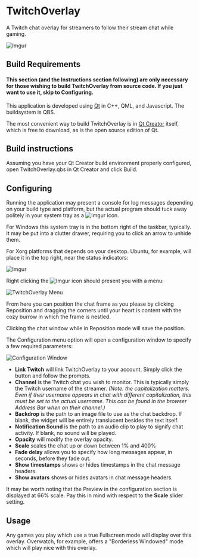 # TwitchOverlay
A Twitch chat overlay for streamers to follow their stream chat while gaming.

![Imgur](https://i.imgur.com/04O4MVD.png)

## Build Requirements

#### This section (and the Instructions section following) are only necessary for those wishing to build TwitchOverlay from source code. If you just want to use it, skip to Configuring.

This application is developed using [Qt](http://www.qt.io/) in C++, QML, and Javascript. The buildsystem is QBS.

The most convenient way to build TwitchOverlay is in [Qt Creator](https://www.qt.io/qt-features-libraries-apis-tools-and-ide/#ide) itself, which is free to download, as is the open source edition of Qt.

## Build instructions

Assuming you have your Qt Creator build environment properly configured, open TwitchOverlay.qbs in Qt Creator and click Build.

## Configuring

Running the application may present a console for log messages depending on your build type and platform, but the actual program should tuck away politely in your system tray as a ![Imgur](https://i.imgur.com/pk1cmv2.png) icon.

For Windows this system tray is in the bottom right of the taskbar, typically. It may be put into a clutter drawer, requiring you to click an arrow to unhide them.

For Xorg platforms that depends on your desktop. Ubuntu, for example, will place it in the top right, near the status indicators:

![Imgur](https://i.imgur.com/evbY4MC.png)

Right clicking the ![Imgur](https://i.imgur.com/pk1cmv2.png) icon should present you with a menu:

![TwitchOverlay Menu](https://i.imgur.com/CaS6GuJ.png)

From here you can position the chat frame as you please by clicking Reposition and dragging the corners until your heart is content with the cozy burrow in which the frame is nestled.

Clicking the chat window while in Reposition mode will save the position.

The Configuration menu option will open a configuration window to specify a few required parameters:

![Configuration Window](https://i.imgur.com/M876OVA.png)

 - **Link Twitch** will link TwitchOverlay to your account. Simply click the button and follow the prompts.
 - **Channel** is the Twitch chat you wish to monitor. This is typically simply the Twitch username of the streamer. *(Note: the capitalization matters. Even if their username appears in chat with different capitalization, this must be set to the actual username. This can be found in the browser Address Bar when on their channel.)*
 - **Backdrop** is the path to an image file to use as the chat backdrop. If blank, the widget will be entirely translucent besides the text itself.
 - **Notification Sound** is the path to an audio clip to play to signify chat activity. If blank, no sound will be played.
 - **Opacity** will modify the overlay opacity.
 - **Scale** scales the chat up or down between 1% and 400%
 - **Fade delay** allows you to specify how long messages appear, in seconds, before they fade out.
 - **Show timestamps** shows or hides timestamps in the chat message headers.
 - **Show avatars** shows or hides avatars in chat message headers.

It may be worth noting that the Preview in the configuration section is displayed at 66% scale. Pay this in mind with respect to the **Scale** slider setting.

## Usage

Any games you play which use a true Fullscreen mode will display over this overlay. Overwatch, for example, offers a "Borderless Windowed" mode which will play nice with this overlay.

